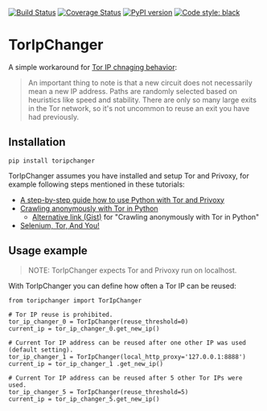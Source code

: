 [![Build Status](https://travis-ci.org/DusanMadar/TorIpChanger.svg?branch=master)](https://travis-ci.org/DusanMadar/TorIpChanger)
[![Coverage Status](https://coveralls.io/repos/github/DusanMadar/TorIpChanger/badge.svg?branch=master)](https://coveralls.io/github/DusanMadar/TorIpChanger?branch=master)
[![PyPI version](https://badge.fury.io/py/toripchanger.svg)](https://badge.fury.io/py/toripchanger)
[![Code style: black](https://img.shields.io/badge/code%20style-black-000000.svg)](https://github.com/ambv/black)


# TorIpChanger

A simple workaround for [Tor IP chnaging behavior](https://stem.torproject.org/faq.html#how-do-i-request-a-new-identity-from-tor):

> An important thing to note is that a new circuit does not necessarily mean a new IP address. Paths are randomly selected based on heuristics like speed and stability. There are only so many large exits in the Tor network, so it's not uncommon to reuse an exit you have had previously.

## Installation

```
pip install toripchanger
```

TorIpChanger assumes you have installed and setup Tor and Privoxy, for example following steps mentioned in these tutorials:

* [A step-by-step guide how to use Python with Tor and Privoxy](https://gist.github.com/DusanMadar/8d11026b7ce0bce6a67f7dd87b999f6b)
* [Crawling anonymously with Tor in Python](http://sacharya.com/crawling-anonymously-with-tor-in-python/)
  * [Alternative link (Gist)](https://gist.github.com/KhepryQuixote/46cf4f3b999d7f658853) for "Crawling anonymously with Tor in Python"
* [Selenium, Tor, And You!](http://lyle.smu.edu/~jwadleigh/seltest/)


## Usage example

> NOTE: TorIpChanger expects Tor and Privoxy run on localhost.

With TorIpChanger you can define how often a Tor IP can be reused:

```
from toripchanger import TorIpChanger

# Tor IP reuse is prohibited.
tor_ip_changer_0 = TorIpChanger(reuse_threshold=0)
current_ip = tor_ip_changer_0.get_new_ip()

# Current Tor IP address can be reused after one other IP was used (default setting).
tor_ip_changer_1 = TorIpChanger(local_http_proxy='127.0.0.1:8888')
current_ip = tor_ip_changer_1 .get_new_ip()

# Current Tor IP address can be reused after 5 other Tor IPs were used.
tor_ip_changer_5 = TorIpChanger(reuse_threshold=5)
current_ip = tor_ip_changer_5.get_new_ip()
```
